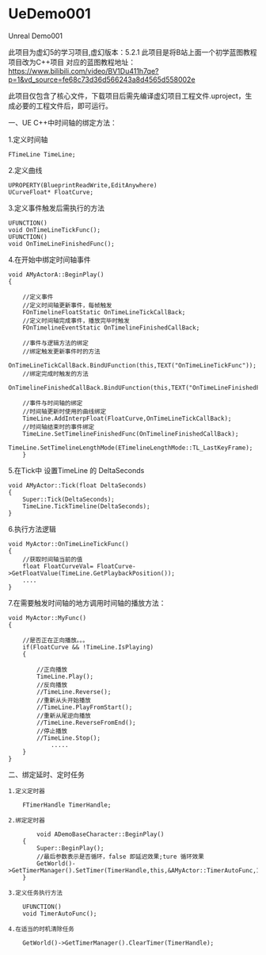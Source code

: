# UeDemo001
Unreal Demo001

此项目为虚幻5的学习项目,虚幻版本：5.2.1
此项目是将B站上面一个初学蓝图教程项目改为C++项目
对应的蓝图教程地址：https://www.bilibili.com/video/BV1Du411h7qe?p=1&vd_source=fe68c73d36d566243a8d4565d558002e

此项目仅包含了核心文件，下载项目后需先编译虚幻项目工程文件.uproject，生成必要的工程文件后，即可运行。



一、UE C++中时间轴的绑定方法：

1.定义时间轴
  	
   	FTimeLine TimeLine;
  
2.定义曲线
    
	UPROPERTY(BlueprintReadWrite,EditAnywhere)
 	UCurveFloat* FloatCurve; 
    
3.定义事件触发后需执行的方法
  
  	UFUNCTION()
	void OnTimeLineTickFunc();
	UFUNCTION()
	void OnTimeLineFinishedFunc();
    
4.在开始中绑定时间轴事件

	void AMyActorA::BeginPlay()
   	{
		
		//定义事件
		//定义时间轴更新事件，每帧触发
		FOnTimelineFloatStatic OnTimeLineTickCallBack;
		//定义时间轴完成事件，播放完毕时触发
		FOnTimelineEventStatic OnTimelineFinishedCallBack;
		
  		//事件与逻辑方法的绑定
		//绑定触发更新事件时的方法
		OnTimeLineTickCallBack.BindUFunction(this,TEXT("OnTimeLineTickFunc"));
		//绑定完成时触发的方法
		OnTimelineFinishedCallBack.BindUFunction(this,TEXT("OnTimeLineFinishedFunc"));
	    
		//事件与时间轴的绑定
		//时间轴更新时使用的曲线绑定
		TimeLine.AddInterpFloat(FloatCurve,OnTimeLineTickCallBack);
		//时间轴结束时的事件绑定
		TimeLine.SetTimelineFinishedFunc(OnTimelineFinishedCallBack);
		TimeLine.SetTimelineLengthMode(ETimelineLengthMode::TL_LastKeyFrame);
    	}
     
5.在Tick中 设置TimeLine 的 DeltaSeconds

	void AMyActor::Tick(float DeltaSeconds)
	{
		Super::Tick(DeltaSeconds);
		TimeLine.TickTimeline(DeltaSeconds);
 	}

6.执行方法逻辑
	    
	void MyActor::OnTimeLineTickFunc()
	{
		//获取时间轴当前的值
		float FloatCurveVal= FloatCurve->GetFloatValue(TimeLine.GetPlaybackPosition());
		....
	}

7.在需要触发时间轴的地方调用时间轴的播放方法：

	void MyActor::MyFunc()
 	{

		//是否正在正向播放。。。
  		if(FloatCurve && !TimeLine.IsPlaying)
		{
  			
			//正向播放
  			TimeLine.Play();
			//反向播放
			//TimeLine.Reverse();
			//重新从头开始播放
			//TimeLine.PlayFromStart();
			//重新从尾逆向播放
			//TimeLine.ReverseFromEnd();
			//停止播放
			//TimeLine.Stop();
     			.....
		}
 	}
 
二、绑定延时、定时任务
	
 	1.定义定时器

		FTimerHandle TimerHandle;
  
	2.绑定定时器

     		void ADemoBaseCharacter::BeginPlay()
		{
			Super::BeginPlay();
   			//最后参数表示是否循环，false 即延迟效果;ture 循环效果
			GetWorld()->GetTimerManager().SetTimer(TimerHandle,this,&AMyActor::TimerAutoFunc,1.f,true);
		}
  
  	3.定义任务执行方法
   
		UFUNCTION()
		void TimerAutoFunc();
  
  	4.在适当的时机清除任务

   		GetWorld()->GetTimerManager().ClearTimer(TimerHandle);
      	
